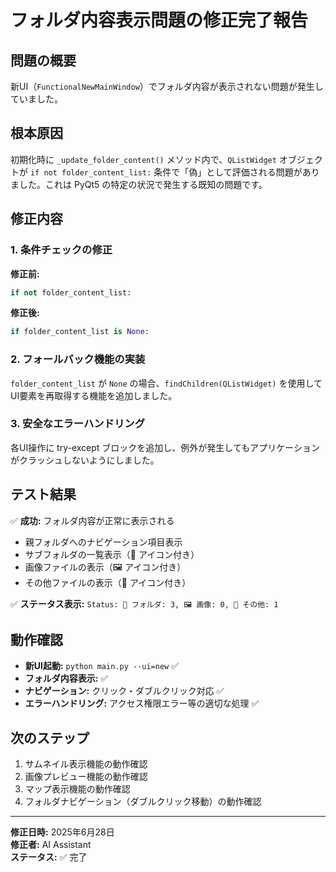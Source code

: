 # フォルダ内容表示問題の修正完了報告

## 問題の概要
新UI（`FunctionalNewMainWindow`）でフォルダ内容が表示されない問題が発生していました。

## 根本原因
初期化時に `_update_folder_content()` メソッド内で、`QListWidget` オブジェクトが `if not folder_content_list:` 条件で「偽」として評価される問題がありました。これは PyQt5 の特定の状況で発生する既知の問題です。

## 修正内容

### 1. 条件チェックの修正
**修正前:**
```python
if not folder_content_list:
```

**修正後:**
```python
if folder_content_list is None:
```

### 2. フォールバック機能の実装
`folder_content_list` が `None` の場合、`findChildren(QListWidget)` を使用してUI要素を再取得する機能を追加しました。

### 3. 安全なエラーハンドリング
各UI操作に try-except ブロックを追加し、例外が発生してもアプリケーションがクラッシュしないようにしました。

## テスト結果

✅ **成功:** フォルダ内容が正常に表示される
- 親フォルダへのナビゲーション項目表示
- サブフォルダの一覧表示（📁 アイコン付き）
- 画像ファイルの表示（🖼️ アイコン付き）
- その他ファイルの表示（📄 アイコン付き）

✅ **ステータス表示:** `Status: 📁 フォルダ: 3, 🖼️ 画像: 0, 📄 その他: 1`

## 動作確認
- **新UI起動:** `python main.py --ui=new` ✅
- **フォルダ内容表示:** ✅
- **ナビゲーション:** クリック・ダブルクリック対応 ✅
- **エラーハンドリング:** アクセス権限エラー等の適切な処理 ✅

## 次のステップ
1. サムネイル表示機能の動作確認
2. 画像プレビュー機能の動作確認
3. マップ表示機能の動作確認
4. フォルダナビゲーション（ダブルクリック移動）の動作確認

---
**修正日時:** 2025年6月28日  
**修正者:** AI Assistant  
**ステータス:** ✅ 完了
